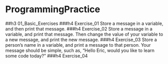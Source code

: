 # ProgrammingPractice

##h3 01_Basic_Exercises
###h4 Exercise_01
Store a message in a variable, and then print that message.
###h4 Exercise_02
Store a message in a variable, and print that message.
Then change the value of your variable to a new message, and print the new message.
###h4 Exercise_03
Store a person’s name in a variable, and print a message to that person. Your message should be simple, such as, “Hello Eric, 
would you like to learn some code today?”
###h4 Exercise_04